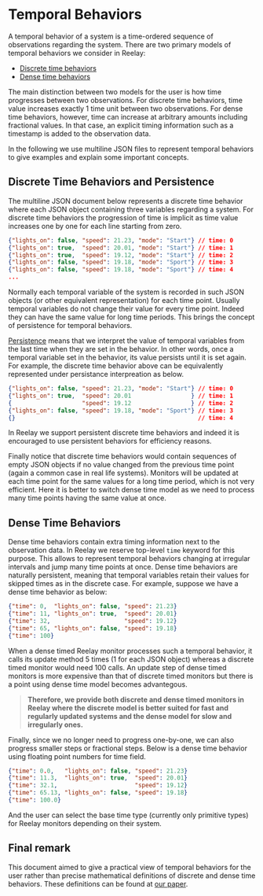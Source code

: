 # Temporal Behaviors

A temporal behavior of a system is a time-ordered sequence of observations regarding the system. There are two primary models of temporal behaviors we consider in Reelay:

* [Discrete time behaviors]() 
* [Dense time behaviors]() 
    
The main distinction between two models for the user is how time progresses between two observations. For discrete time behaviors, time value increases exactly 1 time unit between two observations. For dense time behaviors, however, time can increase at arbitrary amounts including fractional values. In that case, an explicit timing information such as a timestamp is added to the observation data.

In the following we use multiline JSON files to represent temporal behaviors to give examples and explain some important concepts. 

## Discrete Time Behaviors and Persistence

The multiline JSON document below represents a discrete time behavior where each JSON object containing three variables regarding a system. For discrete time behaviors the progression of time is implicit as time value increases one by one for each line starting from zero.

```json
{"lights_on": false, "speed": 21.23, "mode": "Start"} // time: 0 
{"lights_on": true,  "speed": 20.01, "mode": "Start"} // time: 1
{"lights_on": true,  "speed": 19.12, "mode": "Start"} // time: 2 
{"lights_on": false, "speed": 19.18, "mode": "Sport"} // time: 3
{"lights_on": false, "speed": 19.18, "mode": "Sport"} // time: 4
...
```
Normally each temporal variable of the system is recorded in such JSON objects (or other equivalent representation) for each time point. Usually temporal variables do not change their value for every time point. Indeed they can have the same value for long time periods. This brings the concept of persistence for temporal behaviors.

[Persistence]() means that we interpret the value of temporal variables from the last time when they are set in the behavior. In other words, once a temporal variable set in the behavior, its value persists until it is set again. For example, the discrete time behavior above can be equivalently represented under persistance interpreation as below. 

```json
{"lights_on": false, "speed": 21.23, "mode": "Start"} // time: 0
{"lights_on": true,  "speed": 20.01                 } // time: 1
{                    "speed": 19.12                 } // time: 2
{"lights_on": false, "speed": 19.18, "mode": "Sport"} // time: 3
{}                                                    // time: 4
```

In Reelay we support persistent discrete time behaviors and indeed it is encouraged to use persistent behaviors for efficiency reasons.

Finally notice that discrete time behaviors would contain sequences of empty JSON objects if no value changed from the previous time point (again a common case in real life systems). Monitors will be updated at each time point for the same values for a long time period, which is not very efficient. Here it is better to switch dense time model as we need to process many time points having the same value at once. 

## Dense Time Behaviors

Dense time behaviors contain extra timing information next to the observation data. In Reelay we reserve top-level `time` keyword for this purpose. This allows to represent temporal behaviors changing at irregular intervals and jump many time points at once. Dense time behaviors are naturally persistent, meaning that temporal variables retain their values for skipped times as in the discrete case. For example, suppose we have a dense time behavior as below:

```json
{"time": 0,  "lights_on": false, "speed": 21.23} 
{"time": 11, "lights_on": true,  "speed": 20.01}
{"time": 32,                     "speed": 19.12} 
{"time": 65, "lights_on": false, "speed": 19.18} 
{"time": 100} 
```

When a dense timed Reelay monitor processes such a temporal behavior, it calls its update method 5 times (1 for each JSON object) whereas a discrete timed monitor would need 100 calls. An update step of dense timed monitors is more expensive than that of discrete timed monitors but there is a point using dense time model becomes advantegous. 

>**Therefore, we provide both discrete and dense timed monitors in Reelay where the discrete model is better suited for fast and regularly updated systems and the dense model for slow and irregularly ones.**

Finally, since we no longer need to progress one-by-one, we can also progress smaller steps or fractional steps. Below is a dense time behavior using floating point numbers for time field.

```json
{"time": 0.0,   "lights_on": false, "speed": 21.23} 
{"time": 11.3,  "lights_on": true,  "speed": 20.01}
{"time": 32.1,                      "speed": 19.12} 
{"time": 65.13, "lights_on": false, "speed": 19.18} 
{"time": 100.0} 
```

And the user can select the base time type (currently only primitive types) for Reelay monitors depending on their system. 

## Final remark

This document aimed to give a practical view of temporal behaviors for the user rather than precise mathematical definitions of discrete and dense time behaviors. These definitions can be found at [our paper](https://arxiv.org/abs/1901.00175).